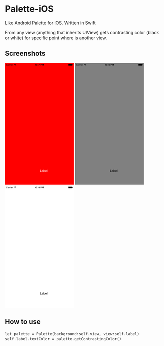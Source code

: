 # Palette-iOS
Like Android Palette for iOS. Written in Swift

From any view (anything that inherits UIView) gets contrasting color (black or white) for specific point where is another view.

## Screenshots
<img src="/screenshots/red.png" alt="palette ios example" width="220" height="391">
<img src="/screenshots/gray.png" alt="palette ios example" width="220" height="391">
<img src="/screenshots/white.png" alt="palette ios example" width="220" height="391">


## How to use

    let palette = Palette(background:self.view, view:self.label)
    self.label.textColor = palette.getContrastingColor()


